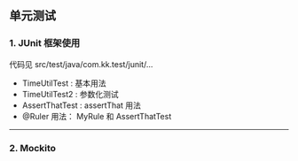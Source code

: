 ## 单元测试

### 1. JUnit 框架使用
代码见 src/test/java/com.kk.test/junit/...

- TimeUtilTest : 基本用法
- TimeUtilTest2 : 参数化测试
- AssertThatTest : assertThat 用法
- @Ruler 用法： MyRule 和 AssertThatTest

---

### 2. Mockito 

